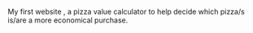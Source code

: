 My first website , a pizza value calculator to help decide which pizza/s is/are a more economical purchase.
